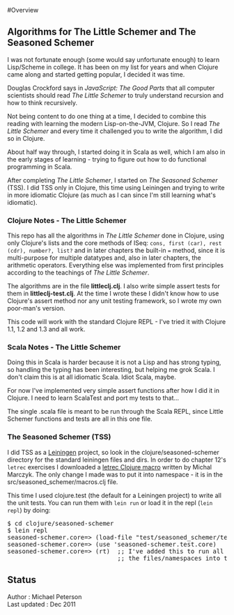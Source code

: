 #Overview

## Algorithms for The Little Schemer and The Seasoned Schemer

I was not fortunate enough (some would say unfortunate enough) to learn Lisp/Scheme in college.  It has been on my list for years and when Clojure came along and started getting popular, I decided it was time.

Douglas Crockford says in _JavaScript: The Good Parts_ that all computer scientists should read _The Little Schemer_ to truly understand recursion and how to think recursively.

Not being content to do one thing at a time, I decided to combine this reading with learning the modern Lisp-on-the-JVM, Clojure.  So I read _The Little Schemer_ and every time it challenged you to write the algorithm, I did so in Clojure.

About half way through, I started doing it in Scala as well, which I am also in the early stages of learning - trying to figure out how to do functional programming in Scala.

After completing _The Little Schemer_, I started on _The Seasoned Schemer_ (TSS). I did TSS only in Clojure, this time using Leiningen and trying to write in more idiomatic Clojure (as much as I can since I'm still learning what's idiomatic).

### Clojure Notes - The Little Schemer

This repo has all the algorithms in _The Little Schemer_ done in Clojure, using only Clojure's lists and the core methods of ISeq: <code>cons, first (car), rest (cdr), number?, list?</code> and in later chapters the built-in <code>=</code> method, since it is multi-purpose for multiple datatypes and, also in later chapters, the arithmetic operators.  Everything else was implemented from first principles according to the teachings of _The Little Schemer_.

The algorithms are in the file **littleclj.clj**.  I also write simple assert tests for them in **littleclj-test.clj**.  At the time I wrote these I didn't know how to use Clojure's assert method nor any unit testing framework, so I wrote my own poor-man's version.

This code will work with the standard Clojure REPL - I've tried it with Clojure 1.1, 1.2 and 1.3 and all work.


### Scala Notes - The Little Schemer

Doing this in Scala is harder because it is not a Lisp and has strong typing, so handling the typing has been interesting, but helping me grok Scala.  I don't claim this is at all idiomatic Scala.  Idiot Scala, maybe.

For now I've implemented very simple assert functions after how I did it in Clojure.  I need to learn ScalaTest and port my tests to that...

The single .scala file is meant to be run through the Scala REPL, since Little Schemer functions and tests are all in this one file.


### The Seasoned Schemer (TSS)

I did TSS as a [Leiningen](https://github.com/technomancy/leiningen) project, so look in the clojure/seasoned-schemer directory for the standard leiningen files and dirs. In order to do chapter 12's <code>letrec</code> exercises I downloaded a [letrec Clojure macro](https://gist.github.com/486880) written by Michal Marczyk. The only change I made was to put it into namespace - it is in the src/seasoned_schemer/macros.clj file.

This time I used clojure.test (the default for a Leiningen project) to write all the unit tests. You can run them with <code>lein run</code> or load it in the repl (<code>lein repl</code>) by doing:

<pre>
$ cd clojure/seasoned-schemer
$ lein repl  
seasoned-schemer.core=> (load-file "test/seasoned_schemer/test/core.clj")  
seasoned-schemer.core=> (use 'seasoned-schemer.test.core)  
seasoned-schemer.core=> (rt)  ;; I've added this to run all the tests, reloading  
                              ;; the files/namespaces into the repl to catch new changes  
</pre>

## Status

Author         :  Michael Peterson  
Last updated   :  Dec 2011
